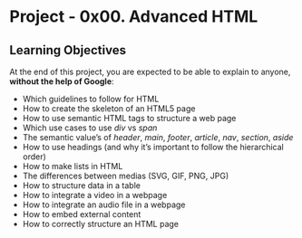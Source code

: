 # Project - 0x00. Advanced HTML

## Learning Objectives
At the end of this project, you are expected to be able to explain to anyone,
**without the help of Google**:

- Which guidelines to follow for HTML
- How to create the skeleton of an HTML5 page
- How to use semantic HTML tags to structure a web page
- Which use cases to use *div* vs *span*
- The semantic value’s of *header*, *main*, *footer*, *article*, *nav*, *section*, *aside*
- How to use headings (and why it’s important to follow the hierarchical order)
- How to make lists in HTML
- The differences between medias (SVG, GIF, PNG, JPG)
- How to structure data in a table
- How to integrate a video in a webpage
- How to integrate an audio file in a webpage
- How to embed external content
- How to correctly structure an HTML page
